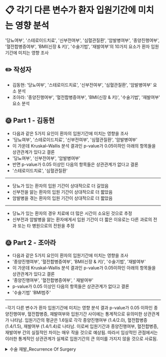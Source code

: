 
# 📋 각기 다른 변수가 환자 입원기간에 미치는 영향 분석

'당뇨여부', '스테로이드치료', '신부전여부', '심혈관질환', '암발병여부', '종양진행여부', '혈전합병증여부', 'BMI(신장 & 키)', '수술기법', '재발여부'의 10가지 요소가 환자 입원기간에 미치는 영향 조사

## ✏️ 작성자

- 김동현: '당뇨여부', '스테로이드치료', '신부전여부', '심혈관질환', '암발병여부' 요소 분석
- 조아라: '종양진행여부', '혈전합병증여부', 'BMI(신장 & 키)', '수술기법', '재발여부' 요소 분석

## 🌞 Part 1 - 김동현

- 다음과 같은 5가지 요인이 환자의 입원기간에 미치는 영향을 조사
- '당뇨여부', '스테로이드치료', '신부전여부', '심혈관질환', '암발병여부'
- 이 가운데 Kruskal–Wallis 분석 결과인 p-value가 0.05이하인 아래의 항목들을 상관관계가 있다고 결론
- '당뇨여부', '신부전여부', '암발병여부'
- 반면 p-value가 0.05 이상인 다음의 항목들은 상관관계가 없다고 결론
- '스테로이드치료', '심혈관질환'
  
-----
  
- 당뇨가 있는 환자의 입원 기간이 상대적으로 더 길었음
- 신부전을 앓는 환자의 입원 기간이 상대적으로 더 짧았음
- 암발병을 겪는 환자의 입원 기간이 상대적으로 더 짧았음

-----
- 당뇨가 있는 환자의 경우 치료에 더 많은 시간이 소요된 것으로 추정
- 신부전과 암발병을 앓는 환자에게서 입원 기간이 더 짧은 이유로는 다른 과로의 전과 또는 타 병원으로의 전원을 추정


## 🌞 Part 2 - 조아라

- 다음과 같은 5가지 요인이 환자의 입원기간에 미치는 영향을 조사
- '종양진행여부', '혈전합병증여부', 'BMI(신장 & 키)', '수술기법', '재발여부'
- 이 가운데 Kruskal–Wallis 분석 결과인 p-value가 0.05이하인 아래의 항목들을 상관관계가 있다고 결론
- '종양진행여부', '혈전합병증여부', ' 재발여부'
- p-value가 0.05 이상인 다음의 항목들은 상관관계가 없다고 결론
- '수술기법' 'BMI범주'
-----

-각기 다른 변수가 환자 입원기간에 미치는 영향 분석 결과 p-value가 0.05 이하인 종양진행여부, 혈전합병증, 재발여부와 입원기간 사이에는 통계적으로 유의미한 상관관계가 나타남. 입원기간의 평균은 1.6일로 각각 종양진행여부 (1.4/2.0), 혈전합병증 (1.4/1.5), 재발여부 (1.4/1.4)로 나타남. 이로써 입원기간과 종양진행여부, 혈전합병증, 재발여부 간의 실질적인 차이는 매우 작을 것으로 예상됨.
따라서 임상적인 관점에서는 이러한 통계적인 상관관계가 실제로 입원기간의 큰 의미를 가지지 않을 것으로 사료됨.  

<details >
<summary>수술 재발_Recurrence Of Surgery</summary>
Reference: RecurrenceOfSurgery.csv

### DDA 분석
| Column    | Column 설명   | 데이터 분류 | 분석가 의견     |
|------|------|-----|-------|
| 당뇨여부                  | 당뇨 여부 | 명목형     | 해당 존재 여부만을 나타내는 데이터  |
| 스테로이드치료               | 스테로이드 치료 여부   | 명목형 |  해당 존재 여부만을 나타내는 데이터|
| 신부전여부                 | 신부전 여부  | 명목형 |해당 존재 여부만을 나타내는 데이터 |
| 신장                    | 환자의 신장  |연속형   | BMI(신장 & 체중)                |
| 체중                    | 환자의 체중   | 연속형 | 소수점으로 표현 가능한 수치형 데이터  BMI(신장 & 체중) |
| 심혈관질환                | 심혈관질환 여부 | 명목형    | 해당 존재 여부만을 나타내는 데이터 |
| 암발병여부                | 암 발병 여부   | 명목형  |해당 존재 여부만을 나타내는 데이터  |
| 종양진행여부               | 종양 진행 여부    | 명목형 | 해당 존재 여부만을 나타내는 데이터 |
| 혈전합병증여부              | 혈전 합병증 여부    | 명목형 |해당 존재 여부만을 나타내는 데이터|
| 수술기법                  | 수술 기법  |명목형 | 분류를 목적으로 하는 데이터 |
| 재발여부                  | 재발 여부 | 명목형 | 재발 여부만을 나타내는 데이터 |
| 입원기간                  | 입원 기간   | 날짜형 |                 |
| 입원일자                  | 입원 일자   | 날짜형 |                 |
| 퇴원일자                  | 퇴원 일자    | 날짜형  |                 |



| 척추이동척도        | 척추 이동 척도     |명목형 | 분류를 목적으로 하는 데이터 |
| 척추전방위증        | 척추 전방 위증     |명목형 | 여부만을 나타내는 데이터 |

</details>
